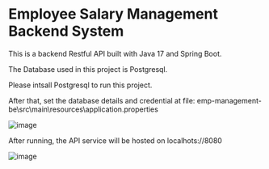 # Employee Salary Management Backend System

This is a backend Restful API built with Java 17 and Spring Boot.

The Database used in this project is Postgresql.

Please intsall Postgresql to run this project.

After that, set the database details and credential at file: emp-management-be\src\main\resources\application.properties

![image](https://user-images.githubusercontent.com/124373898/216633052-1d024fca-eb52-41a1-865a-1e10cd7e4ac3.png)

After running, the API service will be hosted on localhots://8080

![image](https://user-images.githubusercontent.com/124373898/216633802-c008d5a0-77e9-47ca-bee7-4ea5c5e19c3f.png)
